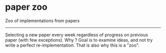 # paper zoo

Zoo of implementations from papers

---

Selecting a new paper every week regardless of progress on previous paper (with few exceptions). Why ? Goal is to examine ideas, and not try write a perfect re-implementation.  That is also why this is a "zoo".

